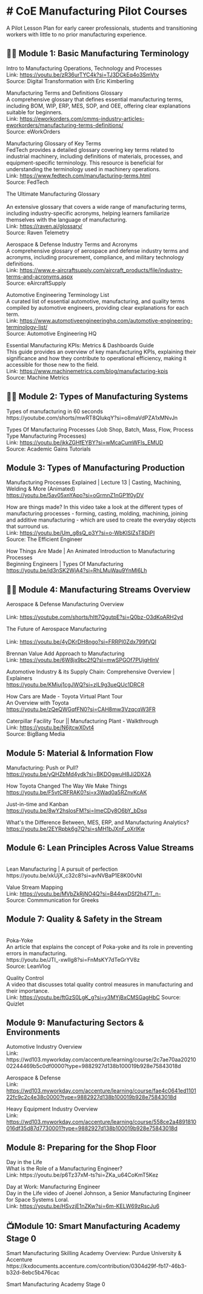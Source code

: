 <h1># CoE Manufacturing Pilot Courses</h1>
A Pilot Lesson Plan for early career professionals, students and transitioning workers with little to no prior manufacturing experience. 

<h2>👨‍💻 Module 1: Basic Manufacturing Terminology </h2>

Intro to Manufacturing Operations, Technology and Processes<br>
Link: https://youtu.be/zR36urTYC4k?si=TJ3DCkEq4o3SmVty<br>
Source: Digital Transformation with Eric Kimberling

Manufacturing Terms and Definitions Glossary <br>
A comprehensive glossary that defines essential manufacturing terms, including BOM, WIP, ERP, MES, SOP, and OEE, offering clear explanations suitable for beginners. <br>
Link: https://eworkorders.com/cmms-industry-articles-eworkorders/manufacturing-terms-definitions/ <br>
Source: eWorkOrders

Manufacturing Glossary of Key Terms 		
FedTech provides a detailed glossary covering key terms related to industrial machinery, including definitions of materials, processes, and equipment-specific terminology. This resource is beneficial for understanding the terminology used in machinery operations. <br>
Link: https://www.fedtech.com/manufacturing-terms.html <br>
Source: FedTech

The Ultimate Manufacturing Glossary <br>	
An extensive glossary that covers a wide range of manufacturing terms, including industry-specific acronyms, helping learners familiarize themselves with the language of manufacturing. <br>
Link: https://raven.ai/glossary/ <br>
Source: Raven Telemetry
					
Aerospace & Defense Industry Terms and Acronyms <br>
A comprehensive glossary of aerospace and defense industry terms and acronyms, including procurement, compliance, and military technology definitions. <br>
Link: https://www.e-aircraftsupply.com/aircraft_products/file/industry-terms-and-acronyms.aspx <br>
Source: eAircraftSupply
					
Automotive Engineering Terminology List <br>
A curated list of essential automotive, manufacturing, and quality terms compiled by automotive engineers, providing clear explanations for each term. <br>
Link: https://www.automotiveengineeringhq.com/automotive-engineering-terminology-list/ <br>
Source: Automotive Engineering HQ

Essential Manufacturing KPIs: Metrics & Dashboards Guide <br>
This guide provides an overview of key manufacturing KPIs, explaining their significance and how they contribute to operational efficiency, making it accessible for those new to the field. <br>
Link: https://www.machinemetrics.com/blog/manufacturing-kpis <br>
Source: Machine Metrics

<h2>👨‍💻 Module 2: Types of Manufacturing Systems </h2>
Types of manufacturing in 60 seconds <br>
https://youtube.com/shorts/mwRT8QIukqY?si=o8maVdPZA1xMNvJn<br>

Types Of Manufacturing Processes (Job Shop, Batch, Mass, Flow, Process Type Manufacturing Processes)<br>
Link: https://youtu.be/jkkZGHfEYBY?si=wMcaCumWFls_EMUD <br>
Source: Academic Gains Tutorials<br>

<h2> Module 3: Types of Manufacturing Production </h2>

Manufacturing Processes Explained | Lecture 13 | Casting, Machining, Welding & More (Animated)<br>
https://youtu.be/5av05xnYApo?si=oGrmnZ1nGP1f0yDV

How are things made? In this video take a look at the different types of manufacturing processes - forming, casting, molding, machining, joining and additive manufacturing - which are used to create the everyday objects that surround us.<br>
Link: https://youtu.be/Um_g8sQ_p3Y?si=o-WbKISlZsT8DiPI<br>
Source: The Efficient Engineer

How Things Are Made | An Animated Introduction to Manufacturing Processes<br>
Beginning Engineers | Types Of Manufacturing<br>
https://youtu.be/id3nSK2WjA4?si=RhLMuWau9YnMl6Lh

<h2>👨‍💻 Module 4: Manufacturing Streams Overview </h2>					

Aerospace & Defense Manufacturing Overview <br>		
Link: https://youtube.com/shorts/hltt7QgutpE?si=Q0bz-O3dKoARH2yd
					
The Future of Aerospace Manufacturing <br>		
Link: https://youtu.be/4yDKrDH8ngo?si=FRRPl0Zdx799fVQI

Brennan Value Add Approach to Manufacturing <br>
Link: https://youtu.be/6W8jx9bc2fQ?si=mwSPGOf7PUjgHlnV

Automotive Industry & its Supply Chain: Comprehensive Overview | Explainers <br>
https://youtu.be/KMiuj1cgJWQ?si=zIL9g3ueQUc1DRCR

How Cars are Made - Toyota Virtual Plant Tour <br>
An Overview with Toyota <br>
https://youtu.be/zQeQWGqfFN0?si=CAH8mw3VzqcqW3FR

Caterpillar Facility Tour || Manufacturing Plant - Walkthrough<br>
Link: https://youtu.be/N6jtcwX0vt4<br>
Source: BigBang Media

<h2> Module 5: Material & Information Flow </h2>

Manufacturing: Push or Pull? <br>
https://youtu.be/yQHZbMd4ydk?si=BKDOgwuH8Ji2DX2A

How Toyota Changed The Way We Make Things <br>
https://youtu.be/F5vtCRFRAK0?si=x3Wad0a5RZnvKcAK

Just-in-time and Kanban<br>
https://youtu.be/8wY2hsIosFM?si=ImeCDy8O6bY_bDsq

What's the Difference Between, MES, ERP, and Manufacturing Analytics?<br>
https://youtu.be/2EYRpbk6g7Q?si=sMH1bJXnF_oXrIKw

<h2>Module 6: Lean Principles Across Value Streams</h2><br>
Lean Manufacturing | A pursuit of perfection <br>
https://youtu.be/xkUjX_c32c8?si=avNVBaP1E8K00vNI

Value Stream Mapping <br>
Link: https://youtu.be/MVbZkRjNO4Q?si=B44wxDSf2h47T_n-<br>
Source: Commmunication for Greeks												

<h2>Module 7: Quality & Safety in the Stream</h2><br>
Poka-Yoke <br>
An article that explains the concept of Poka-yoke and its role in preventing errors in manufacturing.<br>
https://youtu.be/JTI_-xwIIg8?si=FnMsKY7dTeGrYV8z <br>
Source: LeanVlog

Quality Control  <br>
A video that discusses total quality control measures in manufacturing and their importance.<br>
Link: https://youtu.be/ftGzS0LgK_g?si=y3MYjBxCMSGagHbC
Source: Quizlet

<h2>Module 9: Manufacturing Sectors & Environments</h2>
Automotive Industry Overview<br>
Link: https://wd103.myworkday.com/accenture/learning/course/2c7ae70aa2021002244469b5c0df0000?type=9882927d138b100019b928e75843018d <br>

Aerospace & Defense<br>
Link: https://wd103.myworkday.com/accenture/learning/course/fae4c0641ed110122fc9c2c4e38c0000?type=9882927d138b100019b928e75843018d <br>

Heavy Equipment Industry Overview<br>
Link: https://wd103.myworkday.com/accenture/learning/course/558ce2a4891810016df35d87d7730001?type=9882927d138b100019b928e75843018d<br>

<h2>Module 8: Preparing for the Shop Floor</h2>
Day in the Life<br> 
What is the Role of a Manufacturing Engineer?<br>
Link: https://youtu.be/p6Tz37xM-ts?si=ZKa_u64CoKmT5Kez <br>

Day at Work: Manufacturing Engineer<br>
Day in the Life video of Joenel Johnson, a Senior Manufacturing Engineer for Space Systems Loral.<br>
Link: https://youtu.be/HSvzjE1nZKw?si=6m-KELW69zRscJu6<br>

<h2>📺Module 10: Smart Manufacturing Academy Stage 0 </h2>
Smart Manufacturing Skilling Academy Overview: Purdue University & Accenture <br>
https://kxdocuments.accenture.com/contribution/0304d29f-fb17-46b3-b32d-8ebc5b476cac

Smart Manufacturing Academy Stage 0 <br>

